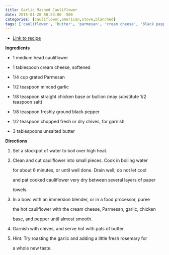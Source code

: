 ```yaml
---
title: Garlic Mashed Cauliflower
date: 2015-01-28 00:23:00 -500
categories: [cauliflower,american,stove,blanched]
tags: ['cauliflower', 'butter', 'parmesan', 'cream cheese', 'black pepper', 'chicken base', 'chives', 'garlic']
---
```


-   [Link to recipe](http://www.foodnetwork.com/recipes/mock-garlic-mashed-potatoes-recipe.html#lightbox-recipe-video)



**Ingredients**



-   1 medium head cauliflower

-   1 tablespoon cream cheese, softened

-   1/4 cup grated Parmesan

-   1/2 teaspoon minced garlic

-   1/8 teaspoon straight chicken base or bullion (may substitute 1/2 teaspoon salt)

-   1/8 teaspoon freshly ground black pepper

-   1/2 teaspoon chopped fresh or dry chives, for garnish

-   3 tablespoons unsalted butter



**Directions**



1.  Set a stockpot of water to boil over high heat.

2.  Clean and cut cauliflower into small pieces. Cook in boiling water

    for about 6 minutes, or until well done. Drain well; do not let cool

    and pat cooked cauliflower very dry between several layers of paper

    towels.

3.  In a bowl with an immersion blender, or in a food processor, puree

    the hot cauliflower with the cream cheese, Parmesan, garlic, chicken

    base, and pepper until almost smooth.

4.  Garnish with chives, and serve hot with pats of butter.

5.  Hint: Try roasting the garlic and adding a little fresh rosemary for

    a whole new taste.

